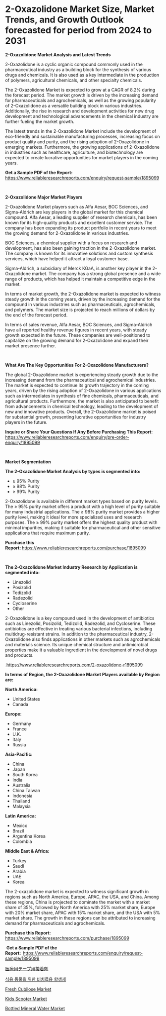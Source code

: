 <p><h1>2-Oxazolidone Market Size, Market Trends, and Growth Outlook forecasted for period from 2024 to 2031</h1></p><p><strong>2-Oxazolidone Market Analysis and Latest Trends</strong></p>
<p><p>2-Oxazolidone is a cyclic organic compound commonly used in the pharmaceutical industry as a building block for the synthesis of various drugs and chemicals. It is also used as a key intermediate in the production of polymers, agricultural chemicals, and other specialty chemicals.</p><p>The 2-Oxazolidone Market is expected to grow at a CAGR of 8.2% during the forecast period. The market growth is driven by the increasing demand for pharmaceuticals and agrochemicals, as well as the growing popularity of 2-Oxazolidone as a versatile building block in various industries. Additionally, the rise in research and development activities for new drug development and technological advancements in the chemical industry are further fueling the market growth.</p><p>The latest trends in the 2-Oxazolidone Market include the development of eco-friendly and sustainable manufacturing processes, increasing focus on product quality and purity, and the rising adoption of 2-Oxazolidone in emerging markets. Furthermore, the growing applications of 2-Oxazolidone in industries such as healthcare, agriculture, and biotechnology are expected to create lucrative opportunities for market players in the coming years.</p></p>
<p><strong>Get a Sample PDF of the Report:&nbsp;</strong> <a href="https://www.reliableresearchreports.com/enquiry/request-sample/1895099">https://www.reliableresearchreports.com/enquiry/request-sample/1895099</a></p>
<p>&nbsp;</p>
<p><strong>2-Oxazolidone Major Market Players</strong></p>
<p><p>2-Oxazolidone Market players such as Alfa Aesar, BOC Sciences, and Sigma-Aldrich are key players in the global market for this chemical compound. Alfa Aesar, a leading supplier of research chemicals, has been known for its high-quality products and excellent customer service. The company has been expanding its product portfolio in recent years to meet the growing demand for 2-Oxazolidone in various industries.</p><p>BOC Sciences, a chemical supplier with a focus on research and development, has also been gaining traction in the 2-Oxazolidone market. The company is known for its innovative solutions and custom synthesis services, which have helped it attract a loyal customer base.</p><p>Sigma-Aldrich, a subsidiary of Merck KGaA, is another key player in the 2-Oxazolidone market. The company has a strong global presence and a wide range of products, which has helped it maintain a competitive edge in the market.</p><p>In terms of market growth, the 2-Oxazolidone market is expected to witness steady growth in the coming years, driven by the increasing demand for the compound in various industries such as pharmaceuticals, agrochemicals, and polymers. The market size is projected to reach millions of dollars by the end of the forecast period.</p><p>In terms of sales revenue, Alfa Aesar, BOC Sciences, and Sigma-Aldrich have all reported healthy revenue figures in recent years, with steady growth expected in the future. These companies are well-positioned to capitalize on the growing demand for 2-Oxazolidone and expand their market presence further.</p></p>
<p>&nbsp;</p>
<p><strong>What Are The Key Opportunities For 2-Oxazolidone Manufacturers?</strong></p>
<p><p>The global 2-Oxazolidone market is experiencing steady growth due to the increasing demand from the pharmaceutical and agrochemical industries. The market is expected to continue its growth trajectory in the coming years, driven by the rising adoption of 2-Oxazolidone in various applications such as intermediates in synthesis of fine chemicals, pharmaceuticals, and agricultural products. Furthermore, the market is also anticipated to benefit from advancements in chemical technology, leading to the development of new and innovative products. Overall, the 2-Oxazolidone market is poised for substantial growth, presenting lucrative opportunities for industry players in the future.</p></p>
<p><strong>Inquire or Share Your Questions If Any Before Purchasing This Report:</strong> <a href="https://www.reliableresearchreports.com/enquiry/pre-order-enquiry/1895099">https://www.reliableresearchreports.com/enquiry/pre-order-enquiry/1895099</a></p>
<p>&nbsp;</p>
<p><strong>Market Segmentation</strong></p>
<p><strong>The 2-Oxazolidone Market Analysis by types is segmented into:</strong></p>
<p><ul><li>≥ 95% Purity</li><li>≥ 98% Purity</li><li>≥ 99% Purity</li></ul></p>
<p><p>2-Oxazolidone is available in different market types based on purity levels. The ≥ 95% purity market offers a product with a high level of purity suitable for many industrial applications. The ≥ 98% purity market provides a higher purity level, making it ideal for more specialized uses and research purposes. The ≥ 99% purity market offers the highest quality product with minimal impurities, making it suitable for pharmaceutical and other sensitive applications that require maximum purity.</p></p>
<p><strong>Purchase this Report:&nbsp;</strong><a href="https://www.reliableresearchreports.com/purchase/1895099">https://www.reliableresearchreports.com/purchase/1895099</a></p>
<p>&nbsp;</p>
<p><strong>The 2-Oxazolidone Market Industry Research by Application is segmented into:</strong></p>
<p><ul><li>Linezolid</li><li>Posizolid</li><li>Tedizolid</li><li>Radezolid</li><li>Cycloserine</li><li>Other</li></ul></p>
<p><p>2-Oxazolidone is a key compound used in the development of antibiotics such as Linezolid, Posizolid, Tedizolid, Radezolid, and Cycloserine. These antibiotics are effective in treating various bacterial infections, including multidrug-resistant strains. In addition to the pharmaceutical industry, 2-Oxazolidone also finds applications in other markets such as agrochemicals and materials science. Its unique chemical structure and antimicrobial properties make it a valuable ingredient in the development of novel drugs and products.</p></p>
<p><a href="https://www.reliableresearchreports.com/2-oxazolidone-r1895099">&nbsp;https://www.reliableresearchreports.com/2-oxazolidone-r1895099</a></p>
<p><strong>In terms of Region, the 2-Oxazolidone Market Players available by Region are:</strong></p>
<p>
    <p> <strong> North America: </strong>
        <ul>
            <li>United States</li>
            <li>Canada</li>
        </ul>
        </p> 
    <p> <strong> Europe: </strong>
        <ul>
            <li>Germany</li>
            <li>France</li>
            <li>U.K.</li>
            <li>Italy</li>
            <li>Russia</li>
        </ul>
        </p> 
    <p> <strong> Asia-Pacific: </strong>
        <ul>
            <li>China</li>
            <li>Japan</li>
            <li>South Korea</li>
            <li>India</li>
            <li>Australia</li>
            <li>China Taiwan</li>
            <li>Indonesia</li>
            <li>Thailand</li>
            <li>Malaysia</li>
        </ul>
        </p> 
    <p> <strong> Latin America: </strong>
        <ul>
            <li>Mexico</li>
            <li>Brazil</li>
            <li>Argentina Korea</li>
            <li>Colombia</li>
        </ul>
        </p> 
    <p> <strong> Middle East & Africa: </strong>
        <ul>
            <li>Turkey</li>
            <li>Saudi</li>
            <li>Arabia</li>
            <li>UAE</li>
            <li>Korea</li>
        </ul>
    </p>
    </p>
<p><p>The 2-oxazolidone market is expected to witness significant growth in regions such as North America, Europe, APAC, the USA, and China. Among these regions, China is projected to dominate the market with a market share of 35%, followed by North America with 25% market share, Europe with 20% market share, APAC with 15% market share, and the USA with 5% market share. The growth in these regions can be attributed to increasing demand for pharmaceuticals and agrochemicals.</p></p>
<p><strong>Purchase this Report: </strong><a href="https://www.reliableresearchreports.com/purchase/1895099">https://www.reliableresearchreports.com/purchase/1895099</a></p>
<p>&nbsp;<strong>Get a Sample PDF of the Report:&nbsp;&nbsp;</strong><a href="https://www.reliableresearchreports.com/enquiry/request-sample/1895099">https://www.reliableresearchreports.com/enquiry/request-sample/1895099</a></p>
<p><strong></strong></p>
<p><p><a href="https://github.com/Andrewones2023/Market-Research-Report-List-1/blob/main/4630560114947.md">医療用テープ用接着剤</a></p><p><a href="https://github.com/vdhdwjyp90142/Market-Research-Report-List-2/blob/main/1793798124713.md">식용 동물을 위한 비치료용 항생제</a></p><p><a href="https://github.com/lsapaaep8/Market-Research-Report-List-1/blob/main/fresh-cubilose-market.md">Fresh Cubilose Market</a></p><p><a href="https://github.com/yadanielu/Market-Research-Report-List-1/blob/main/kids-scooter-market.md">Kids Scooter Market</a></p><p><a href="https://issuu.com/reportprime-2/docs/bottled-mineral-water-market-size-2030.pptx">Bottled Mineral Water Market</a></p></p>